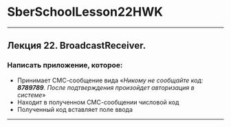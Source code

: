 # SberSchoolLesson22HWK
-----------------------------------------------------------------------------------------------------------------------------------------------------
## Лекция 22. BroadcastReceiver.

### Написать приложение, которое:
* Принимает СМС-сообщение вида «*Никому не сообщайте код: ***8789789***. После подтверждения произойдет авторизация в системе*»
* Находит в полученном СМС-сообщении числовой код
* Полученный код вставляет поле ввода
-----------------------------------------------------------------------------------------------------------------------------------------------------